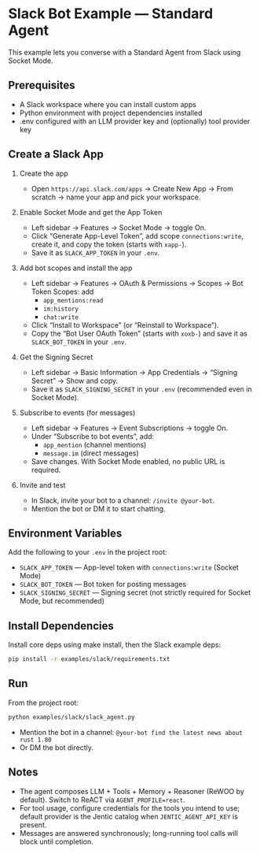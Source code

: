# Slack Bot Example — Standard Agent

This example lets you converse with a Standard Agent from Slack using Socket Mode.

## Prerequisites

- A Slack workspace where you can install custom apps
- Python environment with project dependencies installed
- .env configured with an LLM provider key and (optionally) tool provider key

## Create a Slack App

1. Create the app
   - Open `https://api.slack.com/apps` → Create New App → From scratch → name your app and pick your workspace.

2. Enable Socket Mode and get the App Token
   - Left sidebar → Features → Socket Mode → toggle On.
   - Click “Generate App-Level Token”, add scope `connections:write`, create it, and copy the token (starts with `xapp-`).
   - Save it as `SLACK_APP_TOKEN` in your `.env`.

3. Add bot scopes and install the app
   - Left sidebar → Features → OAuth & Permissions → Scopes → Bot Token Scopes: add
     - `app_mentions:read`
     - `im:history`
     - `chat:write`
   - Click “Install to Workspace” (or “Reinstall to Workspace”).
   - Copy the “Bot User OAuth Token” (starts with `xoxb-`) and save it as `SLACK_BOT_TOKEN` in your `.env`.

4. Get the Signing Secret
   - Left sidebar → Basic Information → App Credentials → “Signing Secret” → Show and copy.
   - Save it as `SLACK_SIGNING_SECRET` in your `.env` (recommended even in Socket Mode).

5. Subscribe to events (for messages)
   - Left sidebar → Features → Event Subscriptions → toggle On.
   - Under “Subscribe to bot events”, add:
     - `app_mention` (channel mentions)
     - `message.im` (direct messages)
   - Save changes. With Socket Mode enabled, no public URL is required.

6. Invite and test
   - In Slack, invite your bot to a channel: `/invite @your-bot`.
   - Mention the bot or DM it to start chatting.

## Environment Variables

Add the following to your `.env` in the project root:

- `SLACK_APP_TOKEN` — App-level token with `connections:write` (Socket Mode)
- `SLACK_BOT_TOKEN` — Bot token for posting messages
- `SLACK_SIGNING_SECRET` — Signing secret (not strictly required for Socket Mode, but recommended)


## Install Dependencies

Install core deps using make install, then the Slack example deps:
```bash
pip install -r examples/slack/requirements.txt
```

## Run

From the project root:

```bash
python examples/slack/slack_agent.py
```

- Mention the bot in a channel: `@your-bot find the latest news about rust 1.80`
- Or DM the bot directly.

## Notes

- The agent composes LLM + Tools + Memory + Reasoner (ReWOO by default). Switch to ReACT via `AGENT_PROFILE=react`.
- For tool usage, configure credentials for the tools you intend to use; default provider is the Jentic catalog when `JENTIC_AGENT_API_KEY` is present.
- Messages are answered synchronously; long-running tool calls will block until completion.



